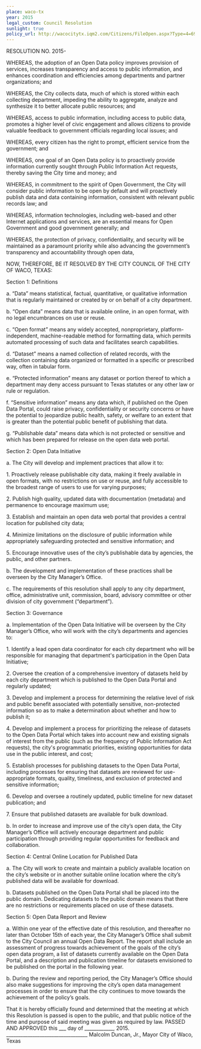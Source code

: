 ```yaml
---
place: waco-tx
year: 2015
legal_custom: Council Resolution
sunlight: true
policy_url: http://wacocitytx.iqm2.com/Citizens/FileOpen.aspx?Type=4=6970=1466
---
```


<p>RESOLUTION NO. 2015-</p> <p>WHEREAS, the adoption of an Open Data policy improves provision of services, increases transparency and access to public information, and enhances coordination and efficiencies among departments and partner organizations; and</p> <p>WHEREAS, the City collects data, much of which is stored within each collecting department, impeding the ability to aggregate, analyze and synthesize it to better allocate public resources; and</p> <p>WHEREAS, access to public information, including access to public data, promotes a higher level of civic engagement and allows citizens to provide valuable feedback to government officials regarding local issues; and</p> <p>WHEREAS, every citizen has the right to prompt, efficient service from the government; and</p> <p>WHEREAS, one goal of an Open Data policy is to proactively provide information currently sought through Public Information Act requests, thereby saving the City time and money; and</p> <p>WHEREAS, in commitment to the spirit of Open Government, the City will consider public information to be open by default and will proactively publish data and data containing information, consistent with relevant public records law; and</p> <p>WHEREAS, information technologies, including web-based and other Internet applications and services, are an essential means for Open Government and good government generally; and</p> <p>WHEREAS, the protection of privacy, confidentiality, and security will be maintained as a paramount priority while also advancing the government’s transparency and accountability through open data,</p> <p>NOW, THEREFORE, BE IT RESOLVED BY THE CITY COUNCIL OF THE CITY OF WACO, TEXAS:</p> <p>Section 1: Definitions</p> <p>a. “Data” means statistical, factual, quantitative, or qualitative information that is regularly maintained or created by or on behalf of a city department.</p> <p>b. “Open data” means data that is available online, in an open format, with no legal encumbrances on use or reuse.</p> <p>c. “Open format” means any widely accepted, nonproprietary, platform-independent, machine-readable method for formatting data, which permits automated processing of such data and facilitates search capabilities.</p> <p>d. “Dataset” means a named collection of related records, with the collection containing data organized or formatted in a specific or prescribed way, often in tabular form.</p> <p>e. “Protected information” means any dataset or portion thereof to which a department may deny access pursuant to Texas statutes or any other law or rule or regulation.</p> <p>f. “Sensitive information” means any data which, if published on the Open Data Portal, could raise privacy, confidentiality or security concerns or have the potential to jeopardize public health, safety, or welfare to an extent that is greater than the potential public benefit of publishing that data.</p> <p>g. “Publishable data” means data which is not protected or sensitive and which has been prepared for release on the open data web portal.</p> <p>Section 2: Open Data Initiative</p> <p>a. The City will develop and implement practices that allow it to:</p> <p>1. Proactively release publishable city data, making it freely available in open formats, with no restrictions on use or reuse, and fully accessible to the broadest range of users to use for varying purposes;</p> <p>2. Publish high quality, updated data with documentation (metadata) and permanence to encourage maximum use;</p> <p>3. Establish and maintain an open data web portal that provides a central location for published city data;</p> <p>4. Minimize limitations on the disclosure of public information while appropriately safeguarding protected and sensitive information; and</p> <p>5. Encourage innovative uses of the city’s publishable data by agencies, the public, and other partners.</p> <p>b. The development and implementation of these practices shall be overseen by the City Manager’s Office.</p> <p>c. The requirements of this resolution shall apply to any city department, office, administrative unit, commission, board, advisory committee or other division of city government (“department”).</p> <p>Section 3: Governance</p> <p>a. Implementation of the Open Data Initiative will be overseen by the City Manager’s Office, who will work with the city’s departments and agencies to: </p> <p>1. Identify a lead open data coordinator for each city department who will be responsible for managing that department's participation in the Open Data Initiative;</p> <p>2. Oversee the creation of a comprehensive inventory of datasets held by each city department which is published to the Open Data Portal and regularly updated;</p> <p>3. Develop and implement a process for determining the relative level of risk and public benefit associated with potentially sensitive, non-protected information so as to make a determination about whether and how to publish it;</p> <p>4. Develop and implement a process for prioritizing the release of datasets to the Open Data Portal which takes into account new and existing signals of interest from the public (such as the frequency of Public Information Act requests), the city's programmatic priorities, existing opportunities for data use in the public interest, and cost;</p> <p>5. Establish processes for publishing datasets to the Open Data Portal, including processes for ensuring that datasets are reviewed for use-appropriate formats, quality, timeliness, and exclusion of protected and sensitive information;</p> <p>6. Develop and oversee a routinely updated, public timeline for new dataset publication; and</p> <p>7. Ensure that published datasets are available for bulk download.</p> <p>b. In order to increase and improve use of the city’s open data, the City Manager’s Office will actively encourage department and public participation through providing regular opportunities for feedback and collaboration.</p> <p>Section 4: Central Online Location for Published Data</p> <p>a. The City will work to create and maintain a publicly available location on the city’s website or in another suitable online location where the city’s published data will be available for download.</p> <p>b. Datasets published on the Open Data Portal shall be placed into the public domain. Dedicating datasets to the public domain means that there are no restrictions or requirements placed on use of these datasets.</p> <p>Section 5: Open Data Report and Review</p> <p>a. Within one year of the effective date of this resolution, and thereafter no later than October 15th of each year, the City Manager’s Office shall submit to the City Council an annual Open Data Report. The report shall include an assessment of progress towards achievement of the goals of the city’s open data program, a list of datasets currently available on the Open Data Portal, and a description and publication timeline for datasets envisioned to be published on the portal in the following year.</p> <p>b. During the review and reporting period, the City Manager’s Office should also make suggestions for improving the city’s open data management processes in order to ensure that the city continues to move towards the achievement of the policy’s goals.</p> <p>That it is hereby officially found and determined that the meeting at which this Resolution is passed is open to the public, and that public notice of the time and purpose of said meeting was given as required by law. PASSED AND APPROVED this ___ day of ____________, 2015. __________________________________ Malcolm Duncan, Jr., Mayor City of Waco, Texas </p> <p/>
